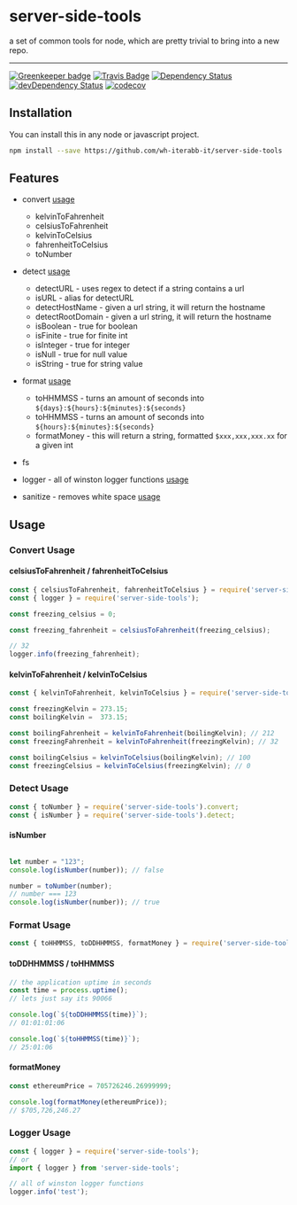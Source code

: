 # server-side-tools

a set of common tools for node, which are pretty trivial to bring into a new repo.

---

[![Greenkeeper badge](https://badges.greenkeeper.io/wh-iterabb-it/server-side-tools.svg)](https://greenkeeper.io/)
[![Travis Badge](https://travis-ci.org/wh-iterabb-it/server-side-tools.svg?branch=master)](https://travis-ci.org/wh-iterabb-it/server-side-tools)
[![Dependency Status](https://img.shields.io/david/wh-iterabb-it/server-side-tools.svg?style=flat)](https://david-dm.org/wh-iterabb-it/server-side-tools#info=Dependencies)
[![devDependency Status](https://img.shields.io/david/dev/wh-iterabb-it/server-side-tools.svg?style=flat)](https://david-dm.org/BeauBouchard/server-side-tools#info=devDependencies)
[![codecov](https://codecov.io/gh/wh-iterabb-it/server-side-tools/branch/master/graph/badge.svg)](https://codecov.io/gh/wh-iterabb-it/server-side-tools)


## Installation

You can install this in any node or javascript project.
```bash
npm install --save https://github.com/wh-iterabb-it/server-side-tools
```

## Features

* convert [usage](#convert-usage)
  * kelvinToFahrenheit
  * celsiusToFahrenheit
  * kelvinToCelsius
  * fahrenheitToCelsius
  * toNumber
* detect [usage](#detect-usage)
  * detectURL - uses regex to detect if a string contains a url
  * isURL - alias for detectURL
  * detectHostName - given a url string, it will return the hostname 
  * detectRootDomain - given a url string, it will return the hostname 
  * isBoolean - true for boolean
  * isFinite - true for finite int
  * isInteger - true for integer
  * isNull - true for null value
  * isString - true for string value
* format [usage](#format-usage)
  * toHHMMSS - turns an amount of seconds into `${days}:${hours}:${minutes}:${seconds}`
  * toHHMMSS - turns an amount of seconds into `${hours}:${minutes}:${seconds}`
  * formatMoney - this will return a string, formatted `$xxx,xxx,xxx.xx` for a given int
* fs

* logger - all of winston logger functions [usage](#logger-usage)

* sanitize - removes white space [usage](#sanitize-usage)


## Usage

### Convert Usage

#### celsiusToFahrenheit / fahrenheitToCelsius

```javascript
const { celsiusToFahrenheit, fahrenheitToCelsius } = require('server-side-tools').convert;
const { logger } = require('server-side-tools');

const freezing_celsius = 0;

const freezing_fahrenheit = celsiusToFahrenheit(freezing_celsius);

// 32
logger.info(freezing_fahrenheit);
```

#### kelvinToFahrenheit / kelvinToCelsius

```javascript
const { kelvinToFahrenheit, kelvinToCelsius } = require('server-side-tools').convert;

const freezingKelvin = 273.15;
const boilingKelvin =  373.15;

const boilingFahrenheit = kelvinToFahrenheit(boilingKelvin); // 212
const freezingFahrenheit = kelvinToFahrenheit(freezingKelvin); // 32

const boilingCelsius = kelvinToCelsius(boilingKelvin); // 100
const freezingCelsius = kelvinToCelsius(freezingKelvin); // 0
```



### Detect Usage
```javascript
const { toNumber } = require('server-side-tools').convert;
const { isNumber } = require('server-side-tools').detect;
```

#### isNumber
```javascript

let number = "123";
console.log(isNumber(number)); // false

number = toNumber(number);
// number === 123
console.log(isNumber(number)); // true
```
### Format Usage
```javascript
const { toHHMMSS, toDDHHMMSS, formatMoney } = require('server-side-tools').format;
```

#### toDDHHMMSS / toHHMMSS
```javascript
// the application uptime in seconds
const time = process.uptime();
// lets just say its 90066

console.log(`${toDDHHMMSS(time)}`);
// 01:01:01:06

console.log(`${toHHMMSS(time)}`);
// 25:01:06
```

#### formatMoney
```javascript
const ethereumPrice = 705726246.26999999;

console.log(formatMoney(ethereumPrice));
// $705,726,246.27
```

### Logger Usage

```javascript
const { logger } = require('server-side-tools');
// or
import { logger } from 'server-side-tools';

// all of winston logger functions
logger.info('test');
```


